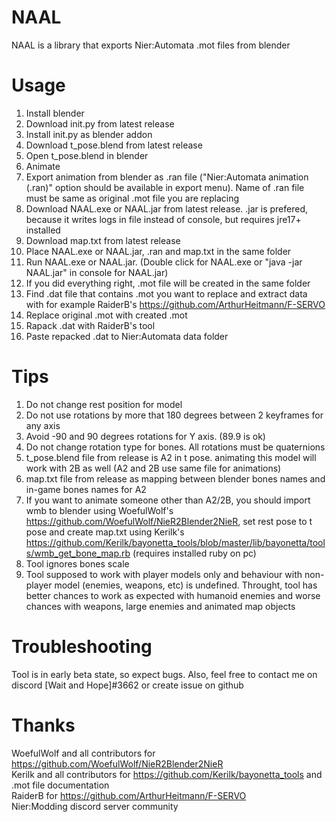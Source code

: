 # NAAL
NAAL is a library that exports Nier:Automata .mot files from blender

# Usage
1. Install blender
2. Download init.py from latest release
3. Install init.py as blender addon
4. Download t_pose.blend from latest release
5. Open t_pose.blend in blender
6. Animate
7. Export animation from blender as .ran file ("Nier:Automata animation (.ran)" option should be available in export menu). Name of .ran file must be same as original .mot file you are replacing
8. Download NAAL.exe or NAAL.jar from latest release. .jar is prefered, because it writes logs in file instead of console, but requires jre17+ installed
9. Download map.txt from latest release
10. Place NAAL.exe or NAAL.jar, .ran and map.txt in the same folder
11. Run NAAL.exe or NAAL.jar. (Double click for NAAL.exe or "java -jar NAAL.jar" in console for NAAL.jar)
12. If you did everything right, .mot file will be created in the same folder
13. Find .dat file that contains .mot you want to replace and extract data with for example RaiderB's https://github.com/ArthurHeitmann/F-SERVO
14. Replace original .mot with created .mot
15. Rapack .dat with RaiderB's tool
16. Paste repacked .dat to Nier:Automata data folder

# Tips
1. Do not change rest position for model
2. Do not use rotations by more that 180 degrees between 2 keyframes for any axis
3. Avoid -90 and 90 degrees rotations for Y axis. (89.9 is ok)
4. Do not change rotation type for bones. All rotations must be quaternions
5. t_pose.blend file from release is A2 in t pose. animating this model will work with 2B as well (A2 and 2B use same file for animations)
6. map.txt file from release as mapping between blender bones names and in-game bones names for A2
7. If you want to animate someone other than A2/2B, you should import wmb to blender using WoefulWolf's https://github.com/WoefulWolf/NieR2Blender2NieR, set rest pose to t pose and create map.txt using Kerilk's https://github.com/Kerilk/bayonetta_tools/blob/master/lib/bayonetta/tools/wmb_get_bone_map.rb (requires installed ruby on pc)
8. Tool ignores bones scale
9. Tool supposed to work with player models only and behaviour with non-player model (enemies, weapons, etc) is undefined. Throught, tool has better chances to work as expected with humanoid enemies and worse chances with weapons, large enemies and animated map objects

# Troubleshooting
Tool is in early beta state, so expect bugs. Also, feel free to contact me on discord [Wait and Hope]#3662 or create issue on github

# Thanks
WoefulWolf and all contributors for https://github.com/WoefulWolf/NieR2Blender2NieR<br/>
Kerilk and all contributors for https://github.com/Kerilk/bayonetta_tools and .mot file documentation<br/>
RaiderB for https://github.com/ArthurHeitmann/F-SERVO<br/>
Nier:Modding discord server community<br/>
